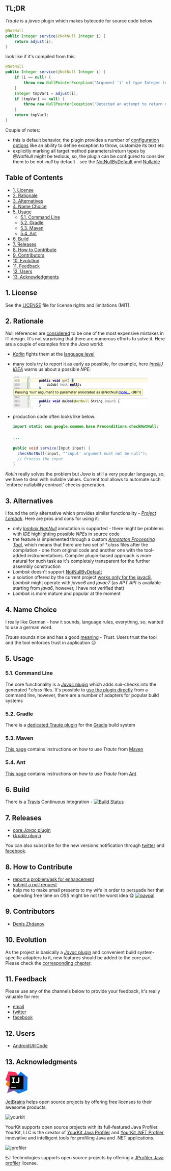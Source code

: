 ## TL;DR

*Traute* is a *javac* plugin which makes bytecode for source code below  

```java
@NotNull
public Integer service(@NotNull Integer i) {
    return adjust(i);
}
```  

look like if it's compiled from this:  

```java
@NotNull
public Integer service(@NotNull Integer i) {
    if (i == null) {
        throw new NullPointerException("Argument 'i' of type Integer (#0 out of 1, zero-based) is marked by @NotNull but got null for it");
    }
    Integer tmpVar1 = adjust(i);
    if (tmpVar1 == null) {
        throw new NullPointerException("Detected an attempt to return null from method MyClass.service() marked by @NotNull");
    }
    return tmpVar1;
}
```  

Couple of notes:
* this is default behavior, the plugin provides a number of [configuration options](core/javac/README.md#7-settings) like an ability to define exception to throw, customize its text etc
* explicitly marking all target method parameters/return types by *@NotNull* might be tedious, so, the plugin can be configured to consider them to be not-*null* by default - see the [NotNullByDefault](core/javac/README.md#72-notnullbydefault-annotations) and [Nullable](core/javac/README.md#73-nullable-annotations)

## Table of Contents

* [1. License](#1-license)
* [2. Rationale](#2-rationale)
* [3. Alternatives](#3-alternatives)
* [4. Name Choice](#4-name-choice)
* [5. Usage](#5-usage)
  * [5.1. Command Line](#51-command-line)
  * [5.2. Gradle](#52-gradle)
  * [5.3. Maven](#53-maven)
  * [5.4. Ant](#54-ant)
* [6. Build](#6-build)
* [7. Releases](#7-releases)
* [8. How to Contribute](#8-how-to-contribute)
* [9. Contributors](#9-contributors)
* [10. Evolution](#10-evolution)
* [11. Feedback](#11-feedback)
* [12. Users](#12-users)
* [13. Acknowledgments](#13-acknowledgments)

## 1. License

See the [LICENSE](LICENSE.md) file for license rights and limitations (MIT).

## 2. Rationale

Null references are [considered](https://en.wikipedia.org/wiki/Null_pointer#History) to be one of the most expensive mistakes in IT design. It's not surprising that there are numerous efforts to solve it. Here are a couple of examples from the *Java* world:
* [*Kotlin*](https://kotlinlang.org/) fights them at the [language level](https://kotlinlang.org/docs/reference/null-safety.html)
* many tools try to report it as early as possible, for example, here [*IntelliJ IDEA*](https://www.jetbrains.com/idea/) warns us about a possible *NPE*: 

  <img src="/docs/img/warning-intellij.png" height="100px">

* production code often looks like below:

  ```java
  import static com.google.common.base.Preconditions.checkNotNull;

  ...

  public void service(Input input) {
    checkNotNull(input, "'input' argument must not be null");
    // Process the input
  }
  ```

*Kotlin* really solves the problem but *Java* is still a very popular language, so, we have to deal with nullable values. Current tool allows to automate such 'enforce nullability contract' checks generation.

## 3. Alternatives

I found the only alternative which provides similar functionality - [*Project Lombok*](https://projectlombok.org/features/NonNull). Here are pros and cons for using it:
* only [*lombok.NonNull*](https://projectlombok.org/api/lombok/NonNull.html) annotation is supported - there might be problems with *IDE* highlighting possible *NPE*s in source code
* the feature is implemented through a custom [*Annotaton Processing Tool*](https://docs.oracle.com/javase/7/docs/technotes/guides/apt/index.html), which means that there are two set of *\*.class* files after the compilation - one from original code and another one with the tool-added instrumentations. Compiler plugin-based approach is more natural for such task as it's completely transparent for the further assembly construction
* *Lombok* doesn't support [NotNullByDefault](core/javac/README.md#72-notnullbydefault-annotations)
* a solution offered by the current project [works only for the javac8](core/javac/README.md#5-limitations), *Lombok* might operate with *javac6* and *javac7* (as *APT API* is available starting from *java6*, however, I have not verified that)
* *Lombok* is more mature and popular at the moment

## 4. Name Choice

I really like German - how it sounds, language rules, everything, so, wanted to use a german word.  

*Traute* sounds nice and has a good [meaning](http://dictionary.reverso.net/german-english/Traute) - *Trust*. Users trust the tool and the tool enforces trust in application :wink:

## 5. Usage

### 5.1. Command Line

The core functionality is a [*Javac* plugin](core/javac/README.md) which adds *null*-checks into the generated *\*.class* files. It's possible to [use the plugin directly](core/javac/README.md#6-usage) from a command line, however, there are a number of adapters for popular build systems

### 5.2. Gradle

There is a [dedicated Traute plugin](facade/gradle/README.md#3-usage) for the [Gradle](https://gradle.org/) build system

### 5.3. Maven

[This page](facade/maven/README.md#3-usage) contains instructions on how to use *Traute* from [Maven](http://maven.apache.org/)

### 5.4. Ant

[This page](facade/ant/README.md#3-sample) contains instructions on how to use *Traute* from [Ant](https://ant.apache.org/)

## 6. Build

There is a [Travis](https://travis-ci.org/) Continuous Integration - [![Build Status](https://travis-ci.org/denis-zhdanov/traute.svg?branch=master)](https://travis-ci.org/denis-zhdanov/traute)

## 7. Releases

* [core *Javac* plugin](core/javac/RELEASE.md)
* [*Gradle* plugin](facade/gradle/RELEASE.md)

You can also subscribe for the new versions notification through [twitter](https://twitter.com/traute_java) and [facebook](https://www.facebook.com/java.traute/).

## 8. How to Contribute

* [report a problem/ask for enhancement](https://github.com/denis-zhdanov/traute/issues)
* [submit a pull request](https://github.com/denis-zhdanov/traute/pulls)
* help me to make small presents to my wife in order to persuade her that spending free time on *OSS* might be not the worst idea :yum: [![paypal](https://www.paypalobjects.com/en_US/i/btn/btn_donateCC_LG.gif)](https://www.paypal.com/cgi-bin/webscr?cmd=_donations&business=3GJDPN3TH8T48&lc=RU&item_name=Traute&currency_code=USD&bn=PP%2dDonationsBF%3abtn_donateCC_LG%2egif%3aNonHosted)

## 9. Contributors

* [Denis Zhdanov](https://github.com/denis-zhdanov)

## 10. Evolution

As the project is basically a [*Javac* plugin](core/javac/README.md) and convenient build system-specific adapters to it, new features should be added to the core part. Please check the [corresponding chapter](core/javac/README.md#8-evolution).

## 11. Feedback

Please use any of the channels below to provide your feedback, it's really valuable for me:
* [email](mailto:traute.java@gmail.com)
* [twitter](https://twitter.com/traute_java)
* [facebook](https://www.facebook.com/java.traute/)

## 12. Users

* [AndroidUtilCode](https://github.com/Blankj/AndroidUtilCode)

## 13. Acknowledgments

<img src="/docs/img/intellij.png" height="70px">

[JetBrains](https://www.jetbrains.com/) helps open source projects by offering free licenses to their awesome products. 

![yourkit](https://www.yourkit.com/images/yklogo.png) 

YourKit supports open source projects with its full-featured Java Profiler.
YourKit, LLC is the creator of <a href="https://www.yourkit.com/java/profiler/">YourKit Java Profiler</a>
and <a href="https://www.yourkit.com/.net/profiler/">YourKit .NET Profiler</a>,
innovative and intelligent tools for profiling Java and .NET applications.  

![jprofiler](https://www.ej-technologies.com/images/product_banners/jprofiler_large.png)  

EJ Technologies supports open source projects by offering a [JProfiler Java profiler](https://www.ej-technologies.com/products/jprofiler/overview.html) license.
